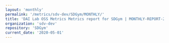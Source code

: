 ```yaml
---
layout: 'monthly'
permalink: '/metrics/sdv-dev/SDGym/MONTHLY/'
title: 'DAI Lab OSS Metrics Metrics report for SDGym | MONTHLY-REPORT-2020-05-01'
organization: 'sdv-dev'
repository: 'SDGym'
current_date: '2020-05-01'
---
```

